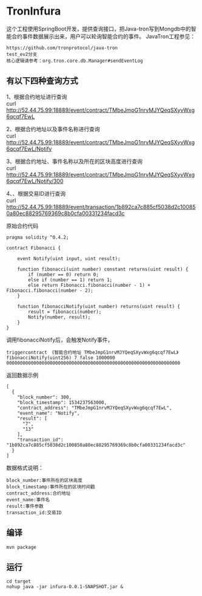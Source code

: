 # TronInfura
这个工程使用SpringBoot开发，提供查询接口，把Java-tron写到Mongdb中的智能合约事件数据展示出来，用户可以轮询智能合约的事件。
JavaTron工程参见：
```
https://github.com/tronprotocol/java-tron
test_ev2分支
核心逻辑请参考：org.tron.core.db.Manager#sendEventLog
```


## 有以下四种查询方式
1、根据合约地址进行查询
<br>
curl http://52.44.75.99:18889/event/contract/TMbeJmpG1nrvMJYQeqSXyvWxg6qcqf7EwL

2、根据合约地址以及事件名称进行查询
<br>
curl http://52.44.75.99:18889/event/contract/TMbeJmpG1nrvMJYQeqSXyvWxg6qcqf7EwL/Notify

3、根据合约地址、事件名称以及所在的区块高度进行查询
<br>
curl http://52.44.75.99:18889/event/contract/TMbeJmpG1nrvMJYQeqSXyvWxg6qcqf7EwL/Notify/300

4、、根据交易ID进行查询
<br>
curl http://52.44.75.99:18889/event/transaction/1b892ca7c885cf5038d2c100850a80ec88295769369c8b0cfa00331234facd3c

原始合约代码
```
pragma solidity ^0.4.2;

contract Fibonacci {

    event Notify(uint input, uint result);

    function fibonacci(uint number) constant returns(uint result) {
        if (number == 0) return 0;
        else if (number == 1) return 1;
        else return Fibonacci.fibonacci(number - 1) + Fibonacci.fibonacci(number - 2);
    }

    function fibonacciNotify(uint number) returns(uint result) {
        result = fibonacci(number);
        Notify(number, result);
    }
}
```
调用fibonacciNotify后，会触发Notify事件，
```
triggercontract 《智能合约地址 TMbeJmpG1nrvMJYQeqSXyvWxg6qcqf7EwL》 fibonacciNotify(uint256) 7 false 1000000 0000000000000000000000000000000000000000000000000000000000000000
```

返回数据示例
```
[
  {
    "block_number": 300,
    "block_timestamp": 1534237563000,
    "contract_address": "TMbeJmpG1nrvMJYQeqSXyvWxg6qcqf7EwL",
    "event_name": "Notify",
    "result": [
      "7",
      "13"
    ],
    "transaction_id": "1b892ca7c885cf5038d2c100850a80ec88295769369c8b0cfa00331234facd3c"
  }
]
```
数据格式说明：
```
block_number:事件所在的区块高度
block_timestamp:事件所在的区块时间戳
contract_address:合约地址
event_name:事件名
result:事件参数
transaction_id:交易ID
```


## 编译
```
mvn package
```

## 运行
```
cd target
nohup java -jar infura-0.0.1-SNAPSHOT.jar &
```
